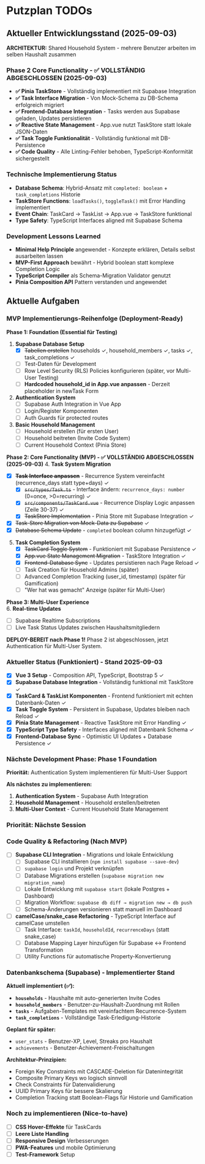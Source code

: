 # Putzplan TODOs

## Aktueller Entwicklungsstand (2025-09-03)

**ARCHITEKTUR:** Shared Household System - mehrere Benutzer arbeiten im selben Haushalt zusammen

### Phase 2 Core Functionality - ✅ VOLLSTÄNDIG ABGESCHLOSSEN (2025-09-03)
- **✅ Pinia TaskStore** - Vollständig implementiert mit Supabase Integration
- **✅ Task Interface Migration** - Von Mock-Schema zu DB-Schema erfolgreich migriert  
- **✅ Frontend-Database Integration** - Tasks werden aus Supabase geladen, Updates persistieren
- **✅ Reactive State Management** - App.vue nutzt TaskStore statt lokale JSON-Daten
- **✅ Task Toggle Funktionalität** - Vollständig funktional mit DB-Persistence
- **✅ Code Quality** - Alle Linting-Fehler behoben, TypeScript-Konformität sichergestellt

### Technische Implementierung Status
- **Database Schema**: Hybrid-Ansatz mit `completed: boolean` + `task_completions` Historie
- **TaskStore Functions**: `loadTasks()`, `toggleTask()` mit Error Handling implementiert
- **Event Chain**: TaskCard → TaskList → App.vue → TaskStore funktional
- **Type Safety**: TypeScript Interfaces aligned mit Supabase Schema

### Development Lessons Learned
- **Minimal Help Principle** angewendet - Konzepte erklären, Details selbst ausarbeiten lassen
- **MVP-First Approach** bewährt - Hybrid boolean statt komplexe Completion Logic
- **TypeScript Compiler** als Schema-Migration Validator genutzt
- **Pinia Composition API** Pattern verstanden und angewendet

## Aktuelle Aufgaben

### MVP Implementierungs-Reihenfolge (Deployment-Ready)

**Phase 1: Foundation (Essential für Testing)**
1. **Supabase Database Setup**
   - [x] ~~Tabellen erstellen~~ households ✓, household_members ✓, tasks ✓, task_completions ✓
   - [ ] Test-Daten für Development
   - [ ] Row Level Security (RLS) Policies konfigurieren (später, vor Multi-User Testing)
   - [ ] **Hardcoded household_id in App.vue anpassen** - Derzeit placeholder in newTask Form

2. **Authentication System** 
   - [ ] Supabase Auth Integration in Vue App
   - [ ] Login/Register Komponenten
   - [ ] Auth Guards für protected routes

3. **Basic Household Management**
   - [ ] Household erstellen (für ersten User)
   - [ ] Household beitreten (Invite Code System)
   - [ ] Current Household Context (Pinia Store)

**Phase 2: Core Functionality (MVP) - ✅ VOLLSTÄNDIG ABGESCHLOSSEN (2025-09-03)**
4. **Task System Migration**
   - [x] ~~**Task Interface anpassen**~~ - Recurrence System vereinfacht (recurrence_days statt type+days) ✓
     - [x] ~~`src/types/Task.ts`~~ - Interface ändern: `recurrence_days: number` (0=once, >0=recurring) ✓
     - [x] ~~`src/components/TaskCard.vue`~~ - Recurrence Display Logic anpassen (Zeile 30-37) ✓
     - [x] ~~TaskStore Implementation~~ - Pinia Store mit Supabase Integration ✓
   - [x] ~~Task-Store Migration von Mock-Data zu Supabase~~ ✓
   - [x] ~~Database Schema Update~~ - `completed` boolean column hinzugefügt ✓

5. **Task Completion System** 
   - [x] ~~TaskCard Toggle System~~ - Funktioniert mit Supabase Persistence ✓
   - [x] ~~App.vue State Management Migration~~ - TaskStore Integration ✓
   - [x] ~~Frontend-Database Sync~~ - Updates persistieren nach Page Reload ✓
   - [ ] Task Creation für Household Admins (später)
   - [ ] Advanced Completion Tracking (user_id, timestamp) (später für Gamification)
   - [ ] "Wer hat was gemacht" Anzeige (später für Multi-User)

**Phase 3: Multi-User Experience**  
6. **Real-time Updates**
   - [ ] Supabase Realtime Subscriptions
   - [ ] Live Task Status Updates zwischen Haushaltsmitgliedern

**DEPLOY-BEREIT nach Phase 1!** Phase 2 ist abgeschlossen, jetzt Authentication für Multi-User System.

### Aktueller Status (Funktioniert) - Stand 2025-09-03
- [x] **Vue 3 Setup** - Composition API, TypeScript, Bootstrap 5 ✓
- [x] **Supabase Database Integration** - Vollständig funktional mit TaskStore ✓
- [x] **TaskCard & TaskList Komponenten** - Frontend funktioniert mit echten Datenbank-Daten ✓ 
- [x] **Task Toggle System** - Persistent in Supabase, Updates bleiben nach Reload ✓
- [x] **Pinia State Management** - Reactive TaskStore mit Error Handling ✓
- [x] **TypeScript Type Safety** - Interfaces aligned mit Datenbank Schema ✓
- [x] **Frontend-Database Sync** - Optimistic UI Updates + Database Persistence ✓

### Nächste Development Phase: Phase 1 Foundation
**Priorität:** Authentication System implementieren für Multi-User Support

**Als nächstes zu implementieren:**
1. **Authentication System** - Supabase Auth Integration
2. **Household Management** - Household erstellen/beitreten
3. **Multi-User Context** - Current Household State Management

### Priorität: Nächste Session

### Code Quality & Refactoring (Nach MVP)
- [ ] **Supabase CLI Integration** - Migrations und lokale Entwicklung
  - [ ] Supabase CLI installieren (`npm install supabase --save-dev`)
  - [ ] `supabase login` und Projekt verknüpfen
  - [ ] Database Migrations erstellen (`supabase migration new migration_name`)
  - [ ] Lokale Entwicklung mit `supabase start` (lokale Postgres + Dashboard)
  - [ ] Migration Workflow: `supabase db diff → migration new → db push`
  - [ ] Schema-Änderungen versionieren statt manuell im Dashboard

- [ ] **camelCase/snake_case Refactoring** - TypeScript Interface auf camelCase umstellen
  - [ ] Task Interface: `taskId`, `householdId`, `recurrenceDays` (statt snake_case)
  - [ ] Database Mapping Layer hinzufügen für Supabase ↔ Frontend Transformation
  - [ ] Utility Functions für automatische Property-Konvertierung

### Datenbankschema (Supabase) - Implementierter Stand

**Aktuell implementiert (✅):**
- **`households`** - Haushalte mit auto-generierten Invite Codes
- **`household_members`** - Benutzer-zu-Haushalt-Zuordnung mit Rollen
- **`tasks`** - Aufgaben-Templates mit vereinfachtem Recurrence-System
- **`task_completions`** - Vollständige Task-Erledigung-Historie

**Geplant für später:**
- `user_stats` - Benutzer-XP, Level, Streaks pro Haushalt
- `achievements` - Benutzer-Achievement-Freischaltungen

**Architektur-Prinzipien:**
- Foreign Key Constraints mit CASCADE-Deletion für Datenintegrität
- Composite Primary Keys wo logisch sinnvoll
- Check Constraints für Datenvalidierung
- UUID Primary Keys für bessere Skalierung
- Completion Tracking statt Boolean-Flags für Historie und Gamification

### Noch zu implementieren (Nice-to-have)
- [ ] **CSS Hover-Effekte** für TaskCards
- [ ] **Leere Liste Handling**
- [ ] **Responsive Design** Verbesserungen
- [ ] **PWA-Features** und mobile Optimierung
- [ ] **Test-Framework** Setup